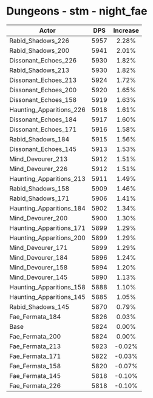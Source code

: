 # Dungeons - stm - night_fae
| Actor | DPS | Increase |
|---|:---:|:---:|
|Rabid_Shadows_226|5957|2.28%|
|Rabid_Shadows_200|5941|2.01%|
|Dissonant_Echoes_226|5930|1.82%|
|Rabid_Shadows_213|5930|1.82%|
|Dissonant_Echoes_213|5924|1.72%|
|Dissonant_Echoes_200|5920|1.65%|
|Dissonant_Echoes_158|5919|1.63%|
|Haunting_Apparitions_226|5918|1.61%|
|Dissonant_Echoes_184|5917|1.60%|
|Dissonant_Echoes_171|5916|1.58%|
|Rabid_Shadows_184|5915|1.56%|
|Dissonant_Echoes_145|5913|1.53%|
|Mind_Devourer_213|5912|1.51%|
|Mind_Devourer_226|5912|1.51%|
|Haunting_Apparitions_213|5911|1.49%|
|Rabid_Shadows_158|5909|1.46%|
|Rabid_Shadows_171|5906|1.41%|
|Haunting_Apparitions_184|5902|1.34%|
|Mind_Devourer_200|5900|1.30%|
|Haunting_Apparitions_171|5899|1.29%|
|Haunting_Apparitions_200|5899|1.29%|
|Mind_Devourer_171|5899|1.29%|
|Mind_Devourer_184|5896|1.24%|
|Mind_Devourer_158|5894|1.20%|
|Mind_Devourer_145|5890|1.13%|
|Haunting_Apparitions_158|5888|1.10%|
|Haunting_Apparitions_145|5885|1.05%|
|Rabid_Shadows_145|5870|0.79%|
|Fae_Fermata_184|5826|0.03%|
|Base|5824|0.00%|
|Fae_Fermata_200|5824|0.00%|
|Fae_Fermata_213|5823|-0.02%|
|Fae_Fermata_171|5822|-0.03%|
|Fae_Fermata_158|5820|-0.07%|
|Fae_Fermata_145|5818|-0.10%|
|Fae_Fermata_226|5818|-0.10%|
